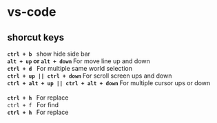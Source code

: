 # vs-code
## shorcut keys
<b> `ctrl + b ` </b> show hide side bar  <br>
<b> `alt + up`  or  `alt + down` </b>  For move line up and down <br>
<b> `ctrl + d `</b> For multiple same world selection  <br>
<b>`ctrl + up || ctrl + down` </b> For scroll screen ups and down  <br>
<b> `ctrl + alt + up || ctrl + alt + down` </b> For multiple cursor ups or down  <br>  
<b> `ctrl + h ` </b> For replace <br>
</b>`ctrl + f ` </b> For find  <br>
 <b>`ctrl + h ` </b> For replace <br>
